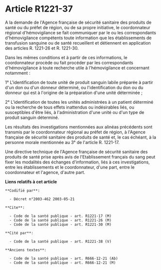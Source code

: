 # Article R1221-37

A la demande de l'Agence française de sécurité sanitaire des produits de santé ou du préfet de région, ou de sa propre
initiative, le coordonnateur régional d'hémovigilance se fait communiquer par le ou les correspondants d'hémovigilance
compétents toute information que les établissements de transfusion sanguine ou de santé recueillent et détiennent en
application des articles R. 1221-26 et R. 1221-30.

Dans les mêmes conditions et à partir de ces informations, le coordonnateur procède ou fait procéder par les correspondants
d'hémovigilance à toute recherche utile à l'hémovigilance et concernant notamment :

1° L'identification de toute unité de produit sanguin labile préparée à partir d'un don ou d'un donneur déterminé, ou
l'identification du don ou du donneur qui est à l'origine de la préparation d'une unité déterminée ;

2° L'identification de toutes les unités administrées à un patient déterminé ou la recherche de tous effets inattendus ou
indésirables liés, ou susceptibles d'être liés, à l'administration d'une unité ou d'un type de produit sanguin déterminé.

Les résultats des investigations mentionnées aux alinéas précédents sont transmis par le coordonnateur régional au préfet de
région, à l'Agence française de sécurité sanitaire des produits de santé et, le cas échéant, à la personne morale mentionnée
au 3° de l'article R. 1221-17.

Une directive technique de l'Agence française de sécurité sanitaire des produits de santé prise après avis de l'Etablissement
français du sang peut fixer les modalités des échanges d'information, liés à ces investigations, entre les établissements et
le coordonnateur, d'une part, entre le coordonnateur et l'agence, d'autre part.

**Liens relatifs à cet article**

	**Codifié par**:

	  - Décret n°2003-462 2003-05-21

	**Cite**:

	  - Code de la santé publique - art. R1221-17 (M)
	  - Code de la santé publique - art. R1221-26 (M)
	  - Code de la santé publique - art. R1221-30 (M)

	**Cité par**:

	  - Code de la santé publique - art. R1221-38 (V)

	**Anciens textes**:

	  - Code de la santé publique - art. R666-12-21 (Ab)
	  - Code de la santé publique - art. R666-12-21 (M)
